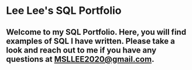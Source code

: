 # Lee Lee's SQL Portfolio

## Welcome to my SQL Portfolio.  Here, you will find examples of SQL I have written.  Please take a look and reach out to me if you have any questions at MSLLEE2020@gmail.com.
